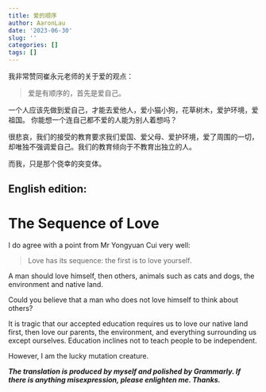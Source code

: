 ```yaml
---
title: 爱的顺序
author: AaronLau
date: '2023-06-30'
slug: ''
categories: []
tags: []
---
```


我非常赞同崔永元老师的关于爱的观点：

> 爱是有顺序的，首先是爱自己。


一个人应该先做到爱自己，才能去爱他人，爱小猫小狗，花草树木，爱护环境，爱祖国。
你能想一个连自己都不爱的人能为别人着想吗？

很悲哀，我们的接受的教育要求我们爱国、爱父母、爱护环境，爱了周围的一切，却唯独不强调爱自己。我们的教育倾向于不教育出独立的人。

而我，只是那个侥幸的突变体。




## English edition:

# The Sequence of Love

I do agree with a point from Mr Yongyuan Cui very well:

> Love has its sequence: the first is to love yourself.

A man should love himself, then others, animals such as cats and dogs, the environment and native land. 

Could you believe that a man who does not love himself to think about others?

It is tragic that our accepted education requires us to love our native land first, then love our parents, the environment, and everything surrounding us except ourselves. Education inclines not to teach people to be independent. 

However, I am the lucky mutation creature.



___The translation is produced by myself and polished by Grammarly. If there is anything misexpression, please enlighten me. Thanks.___
